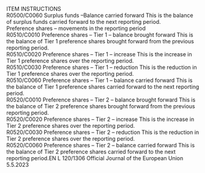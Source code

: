 
ITEM  INSTRUCTIONS  
R0500/C0060  Surplus funds –Balance carried 
forward  This is the balance of surplus funds carried forward to the next reporting 
period.  
Preference shares – 
movements in the 
reporting period  
R0510/C0010  Preference shares – Tier 1 – 
balance brought forward  This is the balance of Tier 1 preference shares brought forward from the 
previous reporting period.  
R0510/C0020  Preference shares – Tier 1 – 
increase  This is the increase in Tier 1 preference shares over the reporting period.  
R0510/C0030  Preference shares – Tier 1 – 
reduction  This is the reduction in Tier 1 preference shares over the reporting 
period.  
R0510/C0060  Preference shares – Tier 1 – 
balance carried forward  This is the balance of Tier 1 preference shares carried forward to the next 
reporting period.  
R0520/C0010  Preference shares – Tier 2 – 
balance brought forward  This is the balance of Tier 2 preference shares brought forward from the 
previous reporting period.  
R0520/C0020  Preference shares – Tier 2 – 
increase  This is the increase in Tier 2 preference shares over the reporting period.  
R0520/C0030  Preference shares – Tier 2 – 
reduction  This is the reduction in Tier 2 preference shares over the reporting 
period.  
R0520/C0060  Preference shares – Tier 2 – 
balance carried forward  This is the balance of Tier 2 preference shares carried forward to the next 
reporting period.EN  L 120/1306 Official Journal of the European Union 5.5.2023